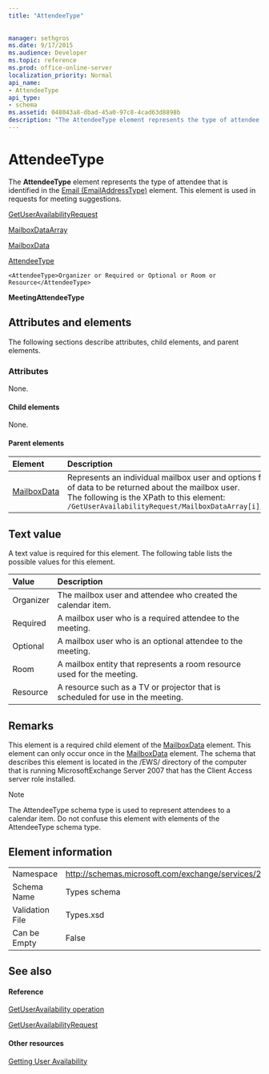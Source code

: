 ```yaml
---
title: "AttendeeType"
 
 
manager: sethgros
ms.date: 9/17/2015
ms.audience: Developer
ms.topic: reference
ms.prod: office-online-server
localization_priority: Normal
api_name:
- AttendeeType
api_type:
- schema
ms.assetid: 048043a8-dbad-45a0-97c8-4cad63d8898b
description: "The AttendeeType element represents the type of attendee that is identified in the Email (EmailAddressType) element. This element is used in requests for meeting suggestions."
---
```


# AttendeeType

The **AttendeeType** element represents the type of attendee that is identified in the [Email (EmailAddressType)](email-emailaddresstype.md) element. This element is used in requests for meeting suggestions. 
  
[GetUserAvailabilityRequest](getuseravailabilityrequest.md)
  
[MailboxDataArray](mailboxdataarray.md)
  
[MailboxData](mailboxdata.md)
  
[AttendeeType](attendeetype.md)
  
```
<AttendeeType>Organizer or Required or Optional or Room or Resource</AttendeeType>
```

 **MeetingAttendeeType**
## Attributes and elements

The following sections describe attributes, child elements, and parent elements.
  
### Attributes

None.
  
#### Child elements

None.
  
#### Parent elements

|**Element**|**Description**|
|:-----|:-----|
|[MailboxData](mailboxdata.md) <br/> |Represents an individual mailbox user and options for the type of data to be returned about the mailbox user.  <br/> The following is the XPath to this element:  <br/>  `/GetUserAvailabilityRequest/MailboxDataArray[i]/MailboxData` <br/> |
   
## Text value

A text value is required for this element. The following table lists the possible values for this element.
  
|**Value**|**Description**|
|:-----|:-----|
|Organizer  <br/> |The mailbox user and attendee who created the calendar item.  <br/> |
|Required  <br/> |A mailbox user who is a required attendee to the meeting.  <br/> |
|Optional  <br/> |A mailbox user who is an optional attendee to the meeting.  <br/> |
|Room  <br/> |A mailbox entity that represents a room resource used for the meeting.  <br/> |
|Resource  <br/> |A resource such as a TV or projector that is scheduled for use in the meeting.  <br/> |
   
## Remarks

This element is a required child element of the [MailboxData](mailboxdata.md) element. This element can only occur once in the [MailboxData](mailboxdata.md) element. The schema that describes this element is located in the /EWS/ directory of the computer that is running MicrosoftExchange Server 2007 that has the Client Access server role installed. 
  
> [!NOTE]
> The AttendeeType schema type is used to represent attendees to a calendar item. Do not confuse this element with elements of the AttendeeType schema type. 
  
## Element information

|||
|:-----|:-----|
|Namespace  <br/> |http://schemas.microsoft.com/exchange/services/2006/types  <br/> |
|Schema Name  <br/> |Types schema  <br/> |
|Validation File  <br/> |Types.xsd  <br/> |
|Can be Empty  <br/> |False  <br/> |
   
## See also

#### Reference

[GetUserAvailability operation](getuseravailability-operation.md)
  
[GetUserAvailabilityRequest](getuseravailabilityrequest.md)
#### Other resources

[Getting User Availability](http://msdn.microsoft.com/library/d4133fcb-9b0f-4e6b-aadf-a389da83516a%28Office.15%29.aspx)

